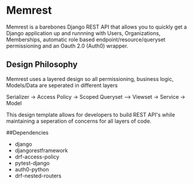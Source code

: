 # Memrest
Memrest is a barebones Django REST API that allows you to quickly get a Django application up and runnning with  Users, Organizations, Memberships,  automatic role based endpoint/resource/queryset permissioning and an Oauth 2.0 (Auth0) wrapper. 

## Design Philosophy
Memrest uses a layered design so all permissioning, business logic, Models/Data are seperated in different layers 

Serializer -> Access Policy -> Scoped Queryset --> Viewset -> Service -> Model 

This design template allows for developers to build REST API's while maintaining a seperation of concerns for all layers of code.

##Dependencies
- django
- djangorestframework
- drf-access-policy 
- pytest-django
- auth0-python
- drf-nested-routers

